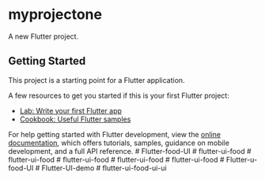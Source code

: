 # myprojectone

A new Flutter project.

## Getting Started

This project is a starting point for a Flutter application.

A few resources to get you started if this is your first Flutter project:

- [Lab: Write your first Flutter app](https://docs.flutter.dev/get-started/codelab)
- [Cookbook: Useful Flutter samples](https://docs.flutter.dev/cookbook)

For help getting started with Flutter development, view the
[online documentation](https://docs.flutter.dev/), which offers tutorials,
samples, guidance on mobile development, and a full API reference.
#   F l u t t e r - f o o d - U I  
 #   f l u t t e r - u i - f o o d  
 #   f l u t t e r - u i - f o o d  
 #   f l u t t e r - u i - f o o d  
 #   f l u t t e r - u i - f o o d  
 #   f l u t t e r - u i - f o o d  
 #   F l u t t e r - u - f o o d - U I  
 #   F l u t t e r - U I - d e m o  
 #   f l u t t e r - u i - f o o d - u i - u i  
 